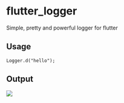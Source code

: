 # flutter_logger

Simple, pretty and powerful logger for flutter

## Usage

```
Logger.d("hello");
```

## Output

![](https://github.com/niezhiyang/flutter_logger/blob/master/art/1625751834730.jpg)


